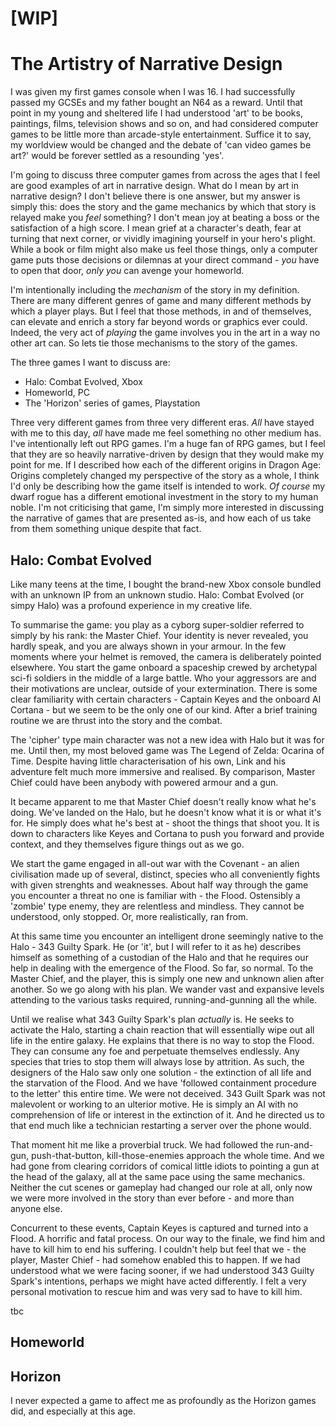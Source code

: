 <!-- I was inspired to write this essay after attending a talk by Susan O'Connor, a seasoned game writer and wise sage of the industry. She recommended that aspiring narrative designers demonstrate some insight into narrative design, so I have written this essay focussing on three computer games I feel have very strong and impactful narratives -->

# [WIP]

# The Artistry of Narrative Design

I was given my first games console when I was 16. I had successfully passed my GCSEs and my father bought an N64 as a reward. Until that point in my young and sheltered life I had understood 'art' to be books, paintings, films, television shows and so on, and had considered computer games to be little more than arcade-style entertainment. Suffice it to say, my worldview would be changed and the debate of 'can video games be art?' would be forever settled as a resounding 'yes'.

I'm going to discuss three computer games from across the ages that I feel are good examples of art in narrative design. What do I mean by art in narrative design? I don't believe there is one answer, but my answer is simply this: does the story and the game mechanics by which that story is relayed make you *feel* something? I don't mean joy at beating a boss or the satisfaction of a high score. I mean grief at a character's death, fear at turning that next corner, or vividly imagining yourself in your hero's plight. While a book or film might also make us feel those things, only a computer game puts those decisions or dilemnas at your direct command - *you* have to open that door, *only you* can avenge your homeworld.

I'm intentionally including the *mechanism* of the story in my definition. There are many different genres of game and many different methods by which a player plays. But I feel that those methods, in and of themselves, can elevate and enrich a story far beyond words or graphics ever could. Indeed, the very act of *playing* the game involves you in the art in a way no other art can. So lets tie those mechanisms to the story of the games.

The three games I want to discuss are:

- Halo: Combat Evolved, Xbox
- Homeworld, PC
- The 'Horizon' series of games, Playstation

Three very different games from three very different eras. *All* have stayed with me to this day, *all* have made me feel something no other medium has. I've intentionally left out RPG games. I'm a huge fan of RPG games, but I feel that they are so heavily narrative-driven by design that they would make my point for me. If I described how each of the different origins in Dragon Age: Origins completely changed my perspective of the story as a whole, I think I'd only be describing how the game itself is intended to work. *Of course* my dwarf rogue has a different emotional investment in the story to my human noble. I'm not criticising that game, I'm simply more interested in discussing the narrative of games that are presented as-is, and how each of us take from them something unique despite that fact.

## Halo: Combat Evolved

Like many teens at the time, I bought the brand-new Xbox console bundled with an unknown IP from an unknown studio. Halo: Combat Evolved (or simpy Halo) was a profound experience in my creative life.

To summarise the game: you play as a cyborg super-soldier referred to simply by his rank: the Master Chief. Your identity is never revealed, you hardly speak, and you are always shown in your armour. In the few moments where your helmet is removed, the camera is deliberately pointed elsewhere. You start the game onboard a spaceship crewed by archetypal sci-fi soldiers in the middle of a large battle. Who your aggressors are and their motivations are unclear, outside of your extermination. There is some clear familiarity with certain characters - Captain Keyes and the onboard AI Cortana - but we seem to be the only one of our kind. After a brief training routine we are thrust into the story and the combat.

The 'cipher' type main character was not a new idea with Halo but it was for me. Until then, my most beloved game was The Legend of Zelda: Ocarina of Time. Despite having little characterisation of his own, Link and his adventure felt much more immersive and realised. By comparison, Master Chief could have been anybody with powered armour and a gun.

It became apparent to me that Master Chief doesn't really know what he's doing. We've landed on the Halo, but he doesn't know what it is or what it's for. He simply does what he's best at - shoot the things that shoot you. It is down to characters like Keyes and Cortana to push you forward and provide context, and they themselves figure things out as we go.

We start the game engaged in all-out war with the Covenant - an alien civilisation made up of several, distinct, species who all conveniently fights with given strenghts and weaknesses. About half way through the game you encounter a threat no one is familiar with - the Flood. Ostensibly a 'zombie' type enemy, they are relentless and mindless. They cannot be understood, only stopped. Or, more realistically, ran from.

At this same time you encounter an intelligent drone seemingly native to the Halo - 343 Guilty Spark. He (or 'it', but I will refer to it as he) describes himself as something of a custodian of the Halo and that he requires our help in dealing with the emergence of the Flood. So far, so normal. To the Master Chief, and the player, this is simply one new and unknown alien after another. So we go along with his plan. We wander vast and expansive levels attending to the various tasks required, running-and-gunning all the while.

Until we realise what 343 Guilty Spark's plan *actually* is. He seeks to activate the Halo, starting a chain reaction that will essentially wipe out all life in the entire galaxy. He explains that there is no way to stop the Flood. They can consume any foe and perpetuate themselves endlessly. Any species that tries to stop them will always lose by attrition. As such, the designers of the Halo saw only one solution - the extinction of all life and the starvation of the Flood. And we have 'followed containment procedure to the letter' this entire time. We were not deceived. 343 Guilt Spark was not malevolent or working to an ulterior motive. He is simply an AI with no comprehension of life or interest in the extinction of it. And he directed us to that end much like a technician restarting a server over the phone would.

That moment hit me like a proverbial truck. We had followed the run-and-gun, push-that-button, kill-those-enemies approach the whole time. And we had gone from clearing corridors of comical little idiots to pointing a gun at the head of the galaxy, all at the same pace using the same mechanics. Neither the cut scenes or gameplay had changed our role at all, only now we were more involved in the story than ever before - and more than anyone else.

Concurrent to these events, Captain Keyes is captured and turned into a Flood. A horrific and fatal process. On our way to the finale, we find him and have to kill him to end his suffering. I couldn't help but feel that we - the player, Master Chief - had somehow enabled this to happen. If we had understood what we were facing sooner, if we had understood 343 Guilty Spark's intentions, perhaps we might have acted differently. I felt a very personal motivation to rescue him and was very sad to have to kill him.

tbc

## Homeworld

## Horizon

I never expected a game to affect me as profoundly as the Horizon games did, and especially at this age. 
